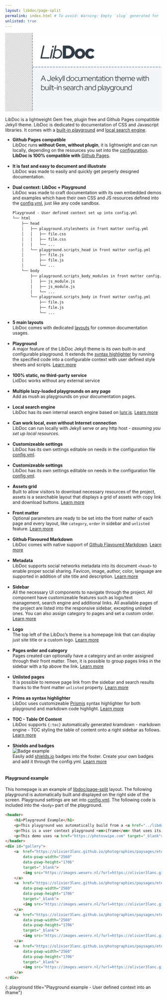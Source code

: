 ```yaml
---
layout: libdoc/page-split
permalink: index.html # To avoid: Warning: Empty `slug` generated for '/'.
unlisted: true
---
```

![LibDoc splash screen](libdoc/img/libdoc.png)

LibDoc is a lightweight Gem free, plugin free and Github Pages compatitble Jekyll theme. LibDoc is dedicated to documentation of CSS and Javascript libraries. It comes with a [built-in playground](libdoc-playground.html) and [local search engine](libdoc-sidebar.html#search).

* **Github Pages compatible** <br>LibDoc runs **without Gem, without plugin**, it is lightweight and can run locally, depending on the resources you set into the [configuration](libdoc-config.html). **LibDoc is 100% compatible with** [Github Pages](https://pages.github.com/).<br><br>
* **It is fast and easy to document and illustrate** <br>LibDoc was made to easily and quickly get perperly designed documentation.<br><br>
* **Dual context: LibDoc + Playground** <br>LibDoc was made to craft documentation with its own embedded demos and examples which have their own CSS and JS resources defined into the [config.yml](libdoc-config.html#playground), just like any code sandbox.
    ```html
    Playground - User defined context set up into config.yml
    └── html
        ├── head
        │   ├── playground.stylesheets in front matter config.yml
        │   │   ├── file.css
        │   │   ├── file.css
        │   │   └── ...
        │   └── playground.scripts_head in front matter config.yml
        │       ├── file.js
        │       ├── file.js
        │       └── ...
        └── body
            ├── playground.scripts_body_modules in front matter config.yml
            │   ├── js_module.js
            │   ├── js_module.js
            │   └── ...
            └── playground.scripts_body in front matter config.yml
                ├── file.js
                ├── file.js
                └── ...
    ``` 
* **5 main layouts** <br>LibDoc comes with dedicated [layouts](libdoc-layouts.html) for common documentation usages.<br><br>
* **Playground**<br> A major feature of the LibDoc Jekyll theme is its own built-in and configurable playground. It extends the [syntax highlighter](libdoc-syntax-highlighter.html) by running the specified code into a configurable context with user defined style sheets and scripts. [Learn more](libdoc-playground.html)<br><br>
* **100% static, no third-party service**<br> LidDoc works without any external service<br><br>
* **Multiple lazy-loaded playgrounds on any page** <br>Add as mush as playgrounds on your documentation pages.<br><br>
* **Local search engine**<br> LibDoc has its own internal search engine based on [lunr.js](https://lunrjs.com/). [Learn more](libdoc-sidebar.html#search)<br><br>
* **Can work local, even without Internet connection** <br>LibDoc can run locally with Jekyll serve or any http host - *assuming you set up local resources.*<br><br>
* **Customizeable settings**<br> LibDoc has its own settings editable on needs in the configuration file [config.yml](libdoc-config.html).<br><br>
* **Customizeable settings**<br> LibDoc has its own settings editable on needs in the configuration file [config.yml](libdoc-config.html).<br><br>
* **Assets grid**<br> Built to allow visitors to download necessary resources of the project, assets is a searchable layout that displays a grid of assets with copy link and download buttons. [Learn more](libdoc-assets.html)<br><br>
* **Front matter**<br> Optional parameters are ready to be set into the front matter of each page and every layout, like `category`, `order` in sidebar and `unlisted` feature. [Learn more](libdoc-front-matter.html)<br><br>
* **Github Flavoured Markdown**<br> LibDoc comes with native support of [Github Flavoured Markdown](https://github.github.com/gfm/). [Learn more](libdoc-markdown.html)<br><br>
* **Metadata**<br> LibDoc supports social networks metadata into its document `<head>` to enable proper social sharing. Favicon, image, author, color, language are supported in addition of site title and description. [Learn more](libdoc-metadata.html)<br><br>
* **Sidebar**<br> All the necessary UI components to navigate through the project. All component have customizeable features such as logo/text management, search engine and additional links. All available pages of the project are listed into the responsive sidebar, excepting unlisted ones. You can also assign category to pages and set a custom order. [Learn more](libdoc-sidebar.html)<br><br>
* **Logo**<br> The top left of the LibDoc’s theme is a homepage link that can display just site title or a custom logo. [Learn more](libdoc-sidebar.html#logo)<br><br>
* **Pages order and category**<br> Pages created can optionally have a category and an order assigned through their front matter. Then, it is possible to group pages links in the sidebar with a tip above the link. [Learn more](libdoc-front-matter.html)<br><br>
* **Unlisted pages**<br> It is possible to remove page link from the sidebar and search results thanks to the front matter `unlisted` property. [Learn more](libdoc-front-matter.html)<br><br>
* **Prims as syntax highlighter**<br> LibDoc uses customizeable [Prismjs](https://prismjs.com/) syntax highlighter for both playground and markdown code highlight. [Learn more](libdoc-syntax-highlighter.html)<br><br>
* **TOC - Table Of Content**<br> LibDoc supports `{:toc}` automatically generated kramdown - markdown engine - TOC styling the table of content onto a right sidebar as follows. [Learn more](libdoc-toc.html)<br><br>
* **Shields and badges**<br>![Badge example](https://shields.io/badge/style-for--the--badge-green?logo=appveyor&style=for-the-badge) <br>
Easily add [shields.io](https://shields.io/) badges into the footer. Create your own badges and add it through the config.yml. [Learn more](libdoc-shields-badges.html)<br><br>

#### Playground example

This homepage is an example of [libdoc/page-split](libdoc-layouts.html) layout. The following playground is automatically built and displayed on the right side of the screen. Playground settings are set into [config.yml](libdoc-config.html). The following code is included into the `<body>` part of the playground.

```html
<header>
    <h1>Playground Example</h1>
    <p>This playground was automatically build from a <a href="../libdoc-layout-page-split.html" target="_blank" title="Documentation for page split layout">libdoc/page-split layout</a>: <a href="../#playground-example" title="Source page" target="_parent">See the source of this playground</a></p>
    <p>This is a user context playground <em>iframe</em> that uses its own CSS, standard Javascript and modules set into <a href="../libdoc-config.html#playground" title="Documentation page" target="_parent">config.yml</a></p>
    <p>This demo uses <a href="https://photoswipe.com" target="_blank">PhotoSwipe lightbox</a></p>
</header>
<div id="gallery">
    <a  href="https://olivier3lanc.github.io/photographies/paysages/ete/fin_journee_ete_beaufortain_size_2560x1706.webp" 
        data-pswp-width="2560" 
        data-pswp-height="1706" 
        target="_blank">
        <img src="https://images.weserv.nl/?url=https://olivier3lanc.github.io/photographies/paysages/ete/fin_journee_ete_beaufortain_size_2560x1706.webp&output=webp&w=500&q=30" alt="Fin de journée d'été dans le Beaufortain">
    </a>
    <a  href="https://olivier3lanc.github.io/photographies/paysages/ete/le_lac_de_roselend_et_ses_chalets_size_2560x1706.webp" 
        data-pswp-width="2560" 
        data-pswp-height="1706" 
        target="_blank">
        <img src="https://images.weserv.nl/?url=https://olivier3lanc.github.io/photographies/paysages/ete/le_lac_de_roselend_et_ses_chalets_size_2560x1706.webp&output=webp&w=500&q=30" alt="Le Lac de Roselend et ses Chalets">
    </a>
    <a  href="https://olivier3lanc.github.io/photographies/paysages/ete/le_planay_en_ete_mg_1350_size_2560x1706.webp" 
        data-pswp-width="2560" 
        data-pswp-height="1706" 
        target="_blank">
        <img src="https://images.weserv.nl/?url=https://olivier3lanc.github.io/photographies/paysages/ete/le_planay_en_ete_mg_1350_size_2560x1706.webp&output=webp&w=500&q=30" alt="Le Planay en été">
    </a>
    <a  href="https://olivier3lanc.github.io/photographies/paysages/ete/route_de_roselend_en_ete_img_1104_size_2560x1706.webp" 
        data-pswp-width="2560" 
        data-pswp-height="1706" 
        target="_blank">
        <img src="https://images.weserv.nl/?url=https://olivier3lanc.github.io/photographies/paysages/ete/route_de_roselend_en_ete_img_1104_size_2560x1706.webp&w=500&q=30" alt="Route de Roselend en été">
    </a>
</div>
```
{:.playground title="Playground example - User defined context into an iframe"}